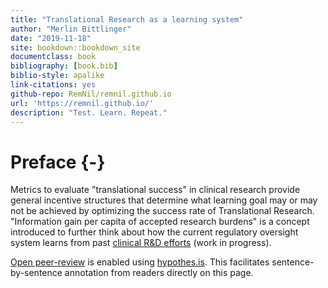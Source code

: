 ```yaml
---
title: "Translational Research as a learning system"
author: "Merlin Bittlinger"
date: "2019-11-18"
site: bookdown::bookdown_site
documentclass: book
bibliography: [book.bib]
biblio-style: apalike
link-citations: yes
github-repo: RemNil/remnil.github.io
url: 'https://remnil.github.io/'
description: "Test. Learn. Repeat."
---
```


# Preface {-}
Metrics to evaluate "translational success" in clinical research provide general incentive structures that determine what learning goal may or may not be achieved by optimizing the success rate of Translational Research. "Information gain per capita of accepted research burdens" is a concept introduced to further think about how the current regulatory oversight system learns from past [clinical R&D efforts](https://www.ema.europa.eu/en/human-regulatory/research-development) (work in progress).

[Open peer-review](http://www.openreviewtoolkit.org/) is enabled using [hypothes.is](https://web.hypothes.is/). This facilitates sentence-by-sentence annotation from readers directly on this page.

